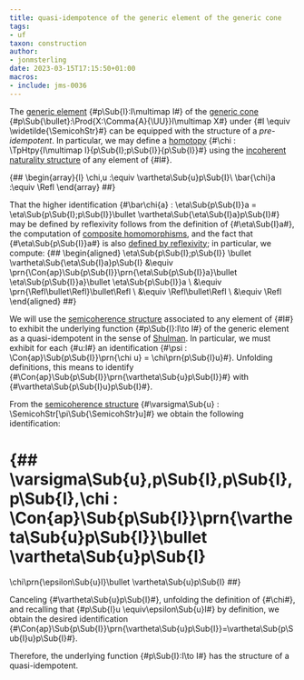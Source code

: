 ```yaml
---
title: quasi-idempotence of the generic element of the generic cone
tags:
- uf
taxon: construction
author:
- jonmsterling
date: 2023-03-15T17:15:50+01:00
macros:
- include: jms-0036
---
```


The [generic element](jms-0041) {#p\Sub{I}:I\multimap I#} of the [generic cone](jms-0041) {#p\Sub{\bullet}:\Prod{X:\Comma{A}{\UU}}I\multimap X#} under {#I \equiv \widetilde{\SemicohStr}#} can be equipped with the structure of a *pre-idempotent*. In particular, we may define a [homotopy](jms-003X) {#\chi : \TpHtpy{I\multimap I}{p\Sub{I};p\Sub{I}}{p\Sub{I}}#} using the [incoherent naturality structure](jms-003V) of any element of {#I#}.

{##
  \begin{array}{l}
    \chi\,u :\equiv \vartheta\Sub{u}p\Sub{I}\\
    \bar{\chi}a :\equiv \Refl
  \end{array}
##}

That the higher identification {#\bar\chi{a} : \eta\Sub{p\Sub{I}}a = \eta\Sub{p\Sub{I};p\Sub{I}}\bullet \vartheta\Sub{\eta\Sub{I}a}p\Sub{I}#} may be defined by reflexivity follows from the definition of {#\eta\Sub{I}a#}, the computation of [composite homomorphisms](jms-0043), and the fact that {#\eta\Sub{p\Sub{I}}a#} is also [defined by reflexivity](jms-0041); in particular, we compute:
{##
  \begin{aligned}
    \eta\Sub{p\Sub{I};p\Sub{I}} \bullet \vartheta\Sub{\eta\Sub{I}a}p\Sub{I}
    &\equiv
    \prn{\Con{ap}\Sub{p\Sub{I}}\prn{\eta\Sub{p\Sub{I}}a}\bullet \eta\Sub{p\Sub{I}}a}\bullet  \eta\Sub{p\Sub{I}}a
    \\
    &\equiv
    \prn{\Refl\bullet\Refl}\bullet\Refl
    \\
    &\equiv
    \Refl\bullet\Refl
    \\
    &\equiv \Refl
  \end{aligned}
##}

We will use the [semicoherence structure](jms-003W) associated to any element of {#I#} to exhibit the underlying function {#p\Sub{I}:I\to I#} of the generic element as a quasi-idempotent in the sense of [Shulman](shulman-2016). In particular, we must exhibit for each {#u:I#} an identification {#\psi : \Con{ap}\Sub{p\Sub{I}}\prn{\chi u} = \chi\prn{p\Sub{I}u}#}. Unfolding definitions, this means to identify {#\Con{ap}\Sub{p\Sub{I}}\prn{\vartheta\Sub{u}p\Sub{I}}#} with {#\vartheta\Sub{p\Sub{I}u}p\Sub{I}#}. 

From the [semicoherence structure](jms-003W) {#\varsigma\Sub{u} : \SemicohStr[\pi\Sub{\SemicohStr}u]#} we obtain the following identification:

{##
  \varsigma\Sub{u}\,p\Sub{I}\,p\Sub{I}\,p\Sub{I}\,\chi
  : \Con{ap}\Sub{p\Sub{I}}\prn{\vartheta\Sub{u}p\Sub{I}}\bullet \vartheta\Sub{u}p\Sub{I}
  = 
  \chi\prn{\epsilon\Sub{u}I}\bullet \vartheta\Sub{u}p\Sub{I}
##}

Canceling {#\vartheta\Sub{u}p\Sub{I}#}, unfolding the definition of {#\chi#}, and recalling that {#p\Sub{I}u \equiv\epsilon\Sub{u}I#} by definition, we obtain the desired identification {#\Con{ap}\Sub{p\Sub{I}}\prn{\vartheta\Sub{u}p\Sub{I}}=\vartheta\Sub{p\Sub{I}u}p\Sub{I}#}.

Therefore, the underlying function {#p\Sub{I}:I\to I#} has the structure of a quasi-idempotent.
